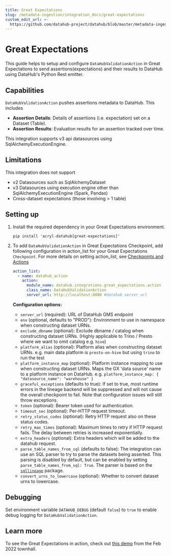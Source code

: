 ```yaml
---
title: Great Expectations
slug: /metadata-ingestion/integration_docs/great-expectations
custom_edit_url: >-
  https://github.com/datahub-project/datahub/blob/master/metadata-ingestion/integration_docs/great-expectations.md
---
```


# Great Expectations

This guide helps to setup and configure `DataHubValidationAction` in Great Expectations to send assertions(expectations) and their results to DataHub using DataHub's Python Rest emitter.

## Capabilities

`DataHubValidationAction` pushes assertions metadata to DataHub. This includes

- **Assertion Details**: Details of assertions (i.e. expectation) set on a Dataset (Table).
- **Assertion Results**: Evaluation results for an assertion tracked over time.

This integration supports v3 api datasources using SqlAlchemyExecutionEngine.

## Limitations

This integration does not support

- v2 Datasources such as SqlAlchemyDataset
- v3 Datasources using execution engine other than SqlAlchemyExecutionEngine (Spark, Pandas)
- Cross-dataset expectations (those involving > 1 table)

## Setting up

1. Install the required dependency in your Great Expectations environment.

   ```shell
   pip install 'acryl-datahub[great-expectations]'
   ```

2. To add `DataHubValidationAction` in Great Expectations Checkpoint, add following configuration in action_list for your Great Expectations `Checkpoint`. For more details on setting action_list, see [Checkpoints and Actions](https://docs.greatexpectations.io/docs/reference/checkpoints_and_actions/)
   ```yml
   action_list:
     - name: datahub_action
       action:
         module_name: datahub.integrations.great_expectations.action
         class_name: DataHubValidationAction
         server_url: http://localhost:8080 #datahub server url
   ```
   **Configuration options:**
   - `server_url` (required): URL of DataHub GMS endpoint
   - `env` (optional, defaults to "PROD"): Environment to use in namespace when constructing dataset URNs.
   - `exclude_dbname` (optional): Exclude dbname / catalog when constructing dataset URNs. (Highly applicable to Trino / Presto where we want to omit catalog e.g. `hive`)
   - `platform_alias` (optional): Platform alias when constructing dataset URNs. e.g. main data platform is `presto-on-hive` but using `trino` to run the test
   - `platform_instance_map` (optional): Platform instance mapping to use when constructing dataset URNs. Maps the GX 'data source' name to a platform instance on DataHub. e.g. `platform_instance_map: { "datasource_name": "warehouse" }`
   - `graceful_exceptions` (defaults to true): If set to true, most runtime errors in the lineage backend will be suppressed and will not cause the overall checkpoint to fail. Note that configuration issues will still throw exceptions.
   - `token` (optional): Bearer token used for authentication.
   - `timeout_sec` (optional): Per-HTTP request timeout.
   - `retry_status_codes` (optional): Retry HTTP request also on these status codes.
   - `retry_max_times` (optional): Maximum times to retry if HTTP request fails. The delay between retries is increased exponentially.
   - `extra_headers` (optional): Extra headers which will be added to the datahub request.
   - `parse_table_names_from_sql` (defaults to false): The integration can use an SQL parser to try to parse the datasets being asserted. This parsing is disabled by default, but can be enabled by setting `parse_table_names_from_sql: True`. The parser is based on the [`sqllineage`](https://pypi.org/project/sqllineage/) package.
   - `convert_urns_to_lowercase` (optional): Whether to convert dataset urns to lowercase.

## Debugging

Set environment variable `DATAHUB_DEBUG` (default `false`) to `true` to enable debug logging for `DataHubValidationAction`.

## Learn more

To see the Great Expectations in action, check out [this demo](https://www.loom.com/share/d781c9f0b270477fb5d6b0c26ef7f22d) from the Feb 2022 townhall.
